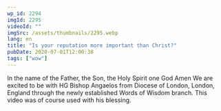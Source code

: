 ```yaml
---
wp_id: 2294
imgId: 2295
videoId: ""
imgSrc: /assets/thumbnails/2295.webp
lang: en
title: "Is your reputation more important than Christ?"
pubDate: 2020-07-01T12:00:38
tags: ["wow"]
---
```


<p>In the name of the Father, the Son, the Holy Spirit one God Amen We are excited to be with HG Bishop Angaelos from Diocese of London, London, England through the newly established Words of Wisdom branch. This video was of course used with his blessing.</p>
